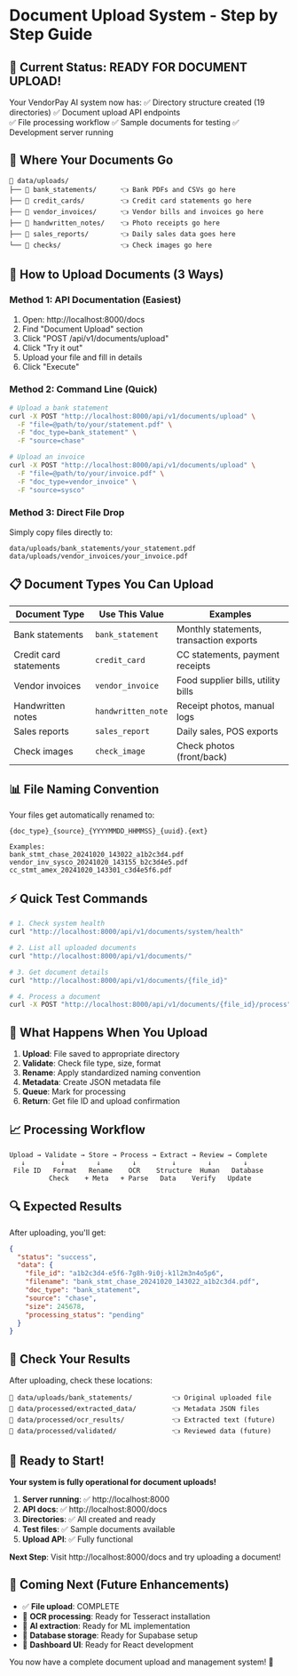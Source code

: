 # Document Upload System - Step by Step Guide

## 🎯 **Current Status: READY FOR DOCUMENT UPLOAD!**

Your VendorPay AI system now has:
✅ Directory structure created (19 directories)
✅ Document upload API endpoints  
✅ File processing workflow
✅ Sample documents for testing
✅ Development server running

## 📁 **Where Your Documents Go**

```
📁 data/uploads/
├── 📁 bank_statements/      👈 Bank PDFs and CSVs go here
├── 📁 credit_cards/         👈 Credit card statements go here  
├── 📁 vendor_invoices/      👈 Vendor bills and invoices go here
├── 📁 handwritten_notes/    👈 Photo receipts go here
├── 📁 sales_reports/        👈 Daily sales data goes here
└── 📁 checks/               👈 Check images go here
```

## 🚀 **How to Upload Documents (3 Ways)**

### **Method 1: API Documentation (Easiest)**
1. Open: http://localhost:8000/docs
2. Find "Document Upload" section
3. Click "POST /api/v1/documents/upload"
4. Click "Try it out"
5. Upload your file and fill in details
6. Click "Execute"

### **Method 2: Command Line (Quick)**
```bash
# Upload a bank statement
curl -X POST "http://localhost:8000/api/v1/documents/upload" \
  -F "file=@path/to/your/statement.pdf" \
  -F "doc_type=bank_statement" \
  -F "source=chase"

# Upload an invoice
curl -X POST "http://localhost:8000/api/v1/documents/upload" \
  -F "file=@path/to/your/invoice.pdf" \
  -F "doc_type=vendor_invoice" \
  -F "source=sysco"
```

### **Method 3: Direct File Drop**
Simply copy files directly to:
```
data/uploads/bank_statements/your_statement.pdf
data/uploads/vendor_invoices/your_invoice.pdf
```

## 📋 **Document Types You Can Upload**

| Document Type | Use This Value | Examples |
|---------------|----------------|----------|
| Bank statements | `bank_statement` | Monthly statements, transaction exports |
| Credit card statements | `credit_card` | CC statements, payment receipts |
| Vendor invoices | `vendor_invoice` | Food supplier bills, utility bills |
| Handwritten notes | `handwritten_note` | Receipt photos, manual logs |
| Sales reports | `sales_report` | Daily sales, POS exports |
| Check images | `check_image` | Check photos (front/back) |

## 📊 **File Naming Convention**

Your files get automatically renamed to:
```
{doc_type}_{source}_{YYYYMMDD_HHMMSS}_{uuid}.{ext}

Examples:
bank_stmt_chase_20241020_143022_a1b2c3d4.pdf
vendor_inv_sysco_20241020_143155_b2c3d4e5.pdf
cc_stmt_amex_20241020_143301_c3d4e5f6.pdf
```

## ⚡ **Quick Test Commands**

```bash
# 1. Check system health
curl "http://localhost:8000/api/v1/documents/system/health"

# 2. List all uploaded documents  
curl "http://localhost:8000/api/v1/documents/"

# 3. Get document details
curl "http://localhost:8000/api/v1/documents/{file_id}"

# 4. Process a document
curl -X POST "http://localhost:8000/api/v1/documents/{file_id}/process"
```

## 🎪 **What Happens When You Upload**

1. **Upload**: File saved to appropriate directory
2. **Validate**: Check file type, size, format
3. **Rename**: Apply standardized naming convention
4. **Metadata**: Create JSON metadata file
5. **Queue**: Mark for processing
6. **Return**: Get file ID and upload confirmation

## 📈 **Processing Workflow** 

```
Upload → Validate → Store → Process → Extract → Review → Complete
   ↓         ↓        ↓        ↓         ↓        ↓        ↓
 File ID   Format   Rename    OCR    Structure  Human   Database
          Check    + Meta   + Parse   Data    Verify   Update
```

## 🔍 **Expected Results**

After uploading, you'll get:
```json
{
  "status": "success",
  "data": {
    "file_id": "a1b2c3d4-e5f6-7g8h-9i0j-k1l2m3n4o5p6",
    "filename": "bank_stmt_chase_20241020_143022_a1b2c3d4.pdf",
    "doc_type": "bank_statement",
    "source": "chase",
    "size": 245678,
    "processing_status": "pending"
  }
}
```

## 📁 **Check Your Results**

After uploading, check these locations:

```
📁 data/uploads/bank_statements/          👈 Original uploaded file
📁 data/processed/extracted_data/         👈 Metadata JSON files  
📁 data/processed/ocr_results/            👈 Extracted text (future)
📁 data/processed/validated/              👈 Reviewed data (future)
```

## 🎯 **Ready to Start!**

**Your system is fully operational for document uploads!**

1. **Server running**: ✅ http://localhost:8000
2. **API docs**: ✅ http://localhost:8000/docs  
3. **Directories**: ✅ All created and ready
4. **Test files**: ✅ Sample documents available
5. **Upload API**: ✅ Fully functional

**Next Step**: Visit http://localhost:8000/docs and try uploading a document!

## 🚧 **Coming Next** (Future Enhancements)

- ✅ **File upload**: COMPLETE
- 🔧 **OCR processing**: Ready for Tesseract installation
- 🔧 **AI extraction**: Ready for ML implementation  
- 🔧 **Database storage**: Ready for Supabase setup
- 🔧 **Dashboard UI**: Ready for React development

You now have a complete document upload and management system! 🎉